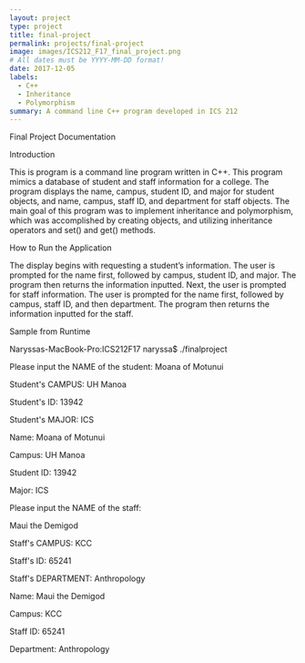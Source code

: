 ```yaml
---
layout: project
type: project
title: final-project
permalink: projects/final-project
image: images/ICS212_F17_final_project.png
# All dates must be YYYY-MM-DD format!
date: 2017-12-05
labels:
  - C++
  - Inheritance
  - Polymorphism
summary: A command line C++ program developed in ICS 212
---
```


Final Project Documentation

Introduction

   This is program is a command line program written in C++. This program mimics a database of student and staff information for a college. The program displays the name, campus, student ID, and major for student objects, and name, campus, staff ID, and department for staff objects. The main goal of this program was to implement inheritance and polymorphism, which was accomplished by creating objects, and utilizing inheritance operators and set() and get() methods.
   
How to Run the Application

   The display begins with requesting a student’s information. The user is prompted for the name first, followed by campus, student ID, and major. The program then returns the information inputted. Next, the user is prompted for staff information. The user is prompted for the name first, followed by campus, staff ID, and then department. The program then returns the information inputted for the staff.
   
Sample from Runtime

Naryssas-MacBook-Pro:ICS212F17 naryssa$ ./finalproject

Please input the NAME of the student: Moana of Motunui

Student's CAMPUS: UH Manoa

Student's ID: 13942

Student's MAJOR: ICS

Name: Moana of Motunui

Campus: UH Manoa

Student ID: 13942

Major: ICS

Please input the NAME of the staff:

Maui the Demigod

Staff's CAMPUS: KCC

Staff's ID: 65241

Staff's DEPARTMENT: Anthropology

Name: Maui the Demigod

Campus: KCC

Staff ID: 65241

Department: Anthropology


